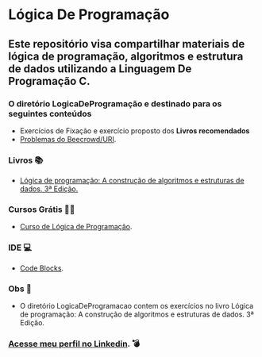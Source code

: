 # Lógica De Programação
## Este repositório visa compartilhar materiais de lógica de programação, algoritmos e estrutura de dados utilizando a Linguagem De Programação C.
 
### O diretório LogicaDeProgramação e destinado para os seguintes conteúdos 
* Exercícios de Fixação e exercício proposto dos **Livros recomendados**
* [Problemas do Beecrowd/URI](https://www.beecrowd.com.br/judge/en/profile/697186).


### Livros 📚
* [Lógica de programação: A construção de algoritmos e estruturas de dados. 3ª Edição.
](https://www.amazon.com.br/L%C3%B3gica-programa%C3%A7%C3%A3o-constru%C3%A7%C3%A3o-algoritmos-estruturas/dp/8576050242/ref=asc_df_8576050242/?tag=googleshopp00-20&linkCode=df0&hvadid=379816198799&hvpos=&hvnetw=g&hvrand=18341974620706684893&hvpone=&hvptwo=&hvqmt=&hvdev=c&hvdvcmdl=&hvlocint=&hvlocphy=9100960&hvtargid=pla-811917896295&psc=1)

### Cursos Grátis 👨‍🏫
* [Curso de Lógica de Programação](https://www.youtube.com/playlist?list=PLHz_AreHm4dmSj0MHol_aoNYCSGFqvfXV).

###  IDE 💻
* [Code Blocks](https://www.codeblocks.org/downloads/).

###  Obs 🚩
* O diretório LogicaDeProgramacao contem os exercícios no livro Lógica de programação: A construção de algoritmos e estruturas de dados. 3ª Edição.

### [Acesse meu perfil no Linkedin](https://www.linkedin.com/in/wallace-petrik-45b9471b4/). 💣
